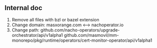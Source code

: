 Internal doc
------------

1. Remove all files with bzl or bazel extension
2. Change domain: masxorange.com <--> nachoperator.io
3. Change path: github.com/nacho-operators/upgrade-orchestrator/api/v1alpha1
                github.com/masmovil/mm-monorepo/pkg/runtime/operators/cert-monitor-operator/api/v1alpha1
